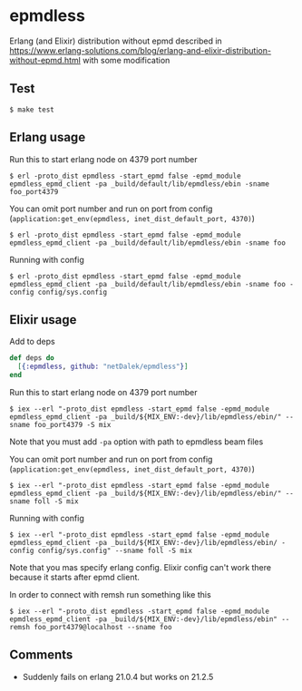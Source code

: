 epmdless
=====

Erlang (and Elixir) distribution without epmd described in https://www.erlang-solutions.com/blog/erlang-and-elixir-distribution-without-epmd.html with some modification

Test
-----

    $ make test

Erlang usage
-----

Run this to start erlang node on 4379 port number

    $ erl -proto_dist epmdless -start_epmd false -epmd_module epmdless_epmd_client -pa _build/default/lib/epmdless/ebin -sname foo_port4379

You can omit port number and run on port from config (`application:get_env(epmdless, inet_dist_default_port, 4370)`)

    $ erl -proto_dist epmdless -start_epmd false -epmd_module epmdless_epmd_client -pa _build/default/lib/epmdless/ebin -sname foo

Running with config

    $ erl -proto_dist epmdless -start_epmd false -epmd_module epmdless_epmd_client -pa _build/default/lib/epmdless/ebin -sname foo -config config/sys.config

Elixir usage
-----

Add to deps

```elixir
def deps do
  [{:epmdless, github: "netDalek/epmdless"}]
end
```

Run this to start erlang node on 4379 port number

    $ iex --erl "-proto_dist epmdless -start_epmd false -epmd_module epmdless_epmd_client -pa _build/${MIX_ENV:-dev}/lib/epmdless/ebin/" --sname foo_port4379 -S mix

Note that you must add `-pa` option with path to epmdless beam files

You can omit port number and run on port from config (`application:get_env(epmdless, inet_dist_default_port, 4370)`)

    $ iex --erl "-proto_dist epmdless -start_epmd false -epmd_module epmdless_epmd_client -pa _build/${MIX_ENV:-dev}/lib/epmdless/ebin/" --sname foll -S mix

Running with config

    $ iex --erl "-proto_dist epmdless -start_epmd false -epmd_module epmdless_epmd_client -pa _build/${MIX_ENV:-dev}/lib/epmdless/ebin/ -config config/sys.config" --sname foll -S mix

Note that you mas specify erlang config. Elixir config can't work there because it starts after epmd client.

In order to connect with remsh run something like this

    $ iex --erl "-proto_dist epmdless -start_epmd false -epmd_module epmdless_epmd_client -pa _build/${MIX_ENV:-dev}/lib/epmdless/ebin" --remsh foo_port4379@localhost --sname foo

Comments
-----

* Suddenly fails on erlang 21.0.4 but works on 21.2.5


